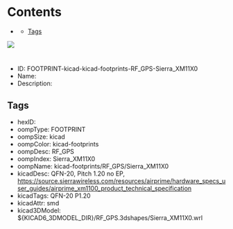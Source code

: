 



Contents
========

* [](#)
	* [Tags](#tags)
  
![][im]
# 

- ID: FOOTPRINT-kicad-kicad-footprints-RF_GPS-Sierra_XM11X0
- Name: 
- Description: 

## Tags

- hexID: 
- oompType: FOOTPRINT
- oompSize: kicad
- oompColor: kicad-footprints
- oompDesc: RF_GPS
- oompIndex: Sierra_XM11X0
- oompName: kicad-footprints/RF_GPS/Sierra_XM11X0
- kicadDesc: QFN-20, Pitch 1.20 no EP, https://source.sierrawireless.com/resources/airprime/hardware_specs_user_guides/airprime_xm1100_product_technical_specification
- kicadTags: QFN-20 P1.20
- kicadAttr: smd
- kicad3DModel: ${KICAD6_3DMODEL_DIR}/RF_GPS.3dshapes/Sierra_XM11X0.wrl



[im]: image.png
